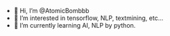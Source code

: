 - 👋 Hi, I’m @AtomicBombbb
- 👀 I’m interested in tensorflow, NLP, textmining, etc...
- 🌱 I’m currently learning AI, NLP by python.

<!---
AtomicBombbb/AtomicBombbb is a ✨ special ✨ repository because its `README.md` (this file) appears on your GitHub profile.
You can click the Preview link to take a look at your changes.
--->
